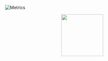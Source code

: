 ![Metrics](https://metrics.lecoq.io/LZhenSheng?template=classic&base.indepth=false&base.hireable=false&config.timezone=Asia%2FShanghai)

<div align="center"> <img height="137px" src="https://github-readme-stats.vercel.app/api?username=LZhenSheng&hide_title=true&hide_border=true&show_icons=trueline_height=21&text_color=000&icon_color=000&bg_color=0,ea6161,ffc64d,fffc4d,52fa5a&theme=graywhite" /> </div>

